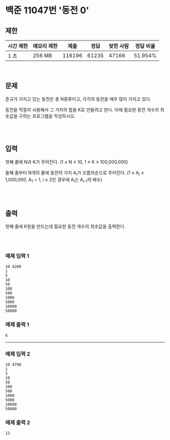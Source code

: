 # 백준 11047번 '동전 0'

## 제한
|시간 제한|메모리 제한|제출|정답|맞힌 사람|정답 비율|
|------|------|---|---|----|----|
|1 초|256 MB|116196|61235|47166|51.954%|

<br>

## 문제
준규가 가지고 있는 동전은 총 N종류이고, 각각의 동전을 매우 많이 가지고 있다.

동전을 적절히 사용해서 그 가치의 합을 K로 만들려고 한다. 이때 필요한 동전 개수의 최솟값을 구하는 프로그램을 작성하시오.

<br><br>

## 입력
첫째 줄에 N과 K가 주어진다. (1 ≤ N ≤ 10, 1 ≤ K ≤ 100,000,000)

둘째 줄부터 N개의 줄에 동전의 가치 A<sub>i</sub>가 오름차순으로 주어진다. (1 ≤ A<sub>i</sub> ≤ 1,000,000, A<sub>1</sub> = 1, i ≥ 2인 경우에 A<sub>i</sub>는 A<sub>i-1</sub>의 배수)

<br><br>

## 출력
첫째 줄에 K원을 만드는데 필요한 동전 개수의 최솟값을 출력한다.

<br><br>
### 예제 입력 1
```
10 4200
1
5
10
50
100
500
1000
5000
10000
50000
```
### 예제 출력 1
```
6
```
<hr>

### 예제 입력 2
```
10 4790
1
5
10
50
100
500
1000
5000
10000
50000
```
### 예제 출력 2
```
12
```